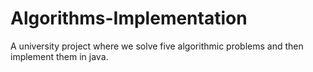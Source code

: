 # Algorithms-Implementation
A university project where we solve five algorithmic problems and then implement them in java.
